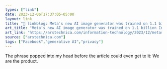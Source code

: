 ```yaml
---
types: ["link"]
date: 2023-12-06T17:37:05-05:00
layout: link
title: "🔗 linkblog: Meta’s new AI image generator was trained on 1.1 billion Instagram and Facebook photos | Ars Technica'"
art_title: "Meta’s new AI image generator was trained on 1.1 billion Instagram and Facebook photos | Ars Technica"
art_link: "https://arstechnica.com/information-technology/2023/12/metas-new-ai-image-generator-was-trained-on-1-1-billion-instagram-and-facebook-photos/"
source: ["arstechnica.com"]
tags: ["Facebook","generative AI","privacy"]
---
```

The phrase popped into my head before the article could even get to it: We are the product.
